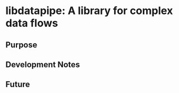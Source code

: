 # libdatapipe: A library for complex data flows #
## Purpose ##

## Development Notes ##

## Future ##

